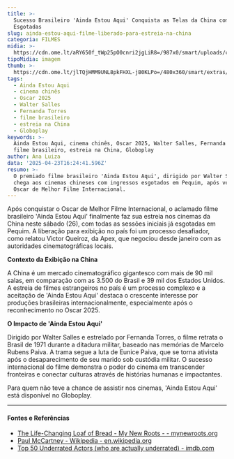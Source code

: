 ```yaml
---
title: >-
  Sucesso Brasileiro 'Ainda Estou Aqui' Conquista as Telas da China com Sessões
  Esgotadas
slug: ainda-estou-aqui-filme-liberado-para-estreia-na-china
categoria: FILMES
midia: >-
  https://cdn.ome.lt/aRY650f_tWp25pO0cnri2jgLiR8=/987x0/smart/uploads/conteudo/fotos/OMELETE_CAPA_-_2025-04-23T130746.416.png
tipoMidia: imagem
thumb: >-
  https://cdn.ome.lt/jlTQjHMM9UNL8pkFHXL-jB0KLPo=/480x360/smart/extras/conteudos/omelete_THUMB_-_2025-04-23T130729.887.png
tags:
  - Ainda Estou Aqui
  - cinema chinês
  - Oscar 2025
  - Walter Salles
  - Fernanda Torres
  - filme brasileiro
  - estreia na China
  - Globoplay
keywords: >-
  Ainda Estou Aqui, cinema chinês, Oscar 2025, Walter Salles, Fernanda Torres,
  filme brasileiro, estreia na China, Globoplay
author: Ana Luiza
data: '2025-04-23T16:24:41.596Z'
resumo: >-
  O premiado filme brasileiro 'Ainda Estou Aqui', dirigido por Walter Salles,
  chega aos cinemas chineses com ingressos esgotados em Pequim, após vencer o
  Oscar de Melhor Filme Internacional.
---
```


Após conquistar o Oscar de Melhor Filme Internacional, o aclamado filme brasileiro 'Ainda Estou Aqui' finalmente faz sua estreia nos cinemas da China neste sábado (26), com todas as sessões iniciais já esgotadas em Pequim. A liberação para exibição no país foi um processo desafiador, como relatou Victor Queiroz, da Apex, que negociou desde janeiro com as autoridades cinematográficas locais.

**Contexto da Exibição na China**

A China é um mercado cinematográfico gigantesco com mais de 90 mil salas, em comparação com as 3.500 do Brasil e 39 mil dos Estados Unidos. A estreia de filmes estrangeiros no país é um processo complexo e a aceitação de 'Ainda Estou Aqui' destaca o crescente interesse por produções brasileiras internacionalmente, especialmente após o reconhecimento no Oscar 2025.

**O Impacto de 'Ainda Estou Aqui'**

Dirigido por Walter Salles e estrelado por Fernanda Torres, o filme retrata o Brasil de 1971 durante a ditadura militar, baseado nas memórias de Marcelo Rubens Paiva. A trama segue a luta de Eunice Paiva, que se torna ativista após o desaparecimento de seu marido sob custódia militar. O sucesso internacional do filme demonstra o poder do cinema em transcender fronteiras e conectar culturas através de histórias humanas e impactantes.

Para quem não teve a chance de assistir nos cinemas, 'Ainda Estou Aqui' está disponível no Globoplay.

---

#### Fontes e Referências

- [The Life-Changing Loaf of Bread - My New Roots - - mynewroots.org](https://www.mynewroots.org/2013/02/the-life-changing-loaf-of-bread/)
- [Paul McCartney - Wikipedia - en.wikipedia.org](https://en.wikipedia.org/wiki/Paul_McCartney)
- [Top 50 Underrated Actors (who are actually underrated) - imdb.com](https://www.imdb.com/list/ls003528862/)
